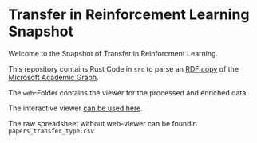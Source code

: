 # Transfer in Reinforcement Learning Snapshot

Welcome to the Snapshot of Transfer in Reinforcment Learning.

This repository contains Rust Code in `src` to parse an [RDF copy](https://zenodo.org/record/3936556) of the [Microsoft Academic Graph](https://www.microsoft.com/en-us/research/project/microsoft-academic-graph/).

The `web`-Folder contains the viewer for the processed and enriched data.

The interactive viewer [can be used here](https://hizoul.github.io/trlsnap/).

The raw spreadsheet without web-viewer can be foundin `papers_transfer_type.csv`
